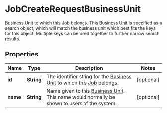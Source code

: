 

# JobCreateRequestBusinessUnit

[Business Unit](https://developers.intellihr.io/docs/v1/) to which this [Job](https://developers.intellihr.io/docs/v1/) belongs. This [Business Unit](https://developers.intellihr.io/docs/v1/) is specified as a search object, which will match the business unit which best fits the keys for this object. Multiple keys can be used together to further narrow search results.

## Properties

| Name | Type | Description | Notes |
|------------ | ------------- | ------------- | -------------|
|**id** | **String** | The identifier string for the [Business Unit](https://developers.intellihr.io/docs/v1/) to which this [Job](https://developers.intellihr.io/docs/v1/) belongs. |  [optional] |
|**name** | **String** | Name given to this [Business Unit](https://developers.intellihr.io/docs/v1/). This name would normally be shown to users of the system. |  [optional] |



